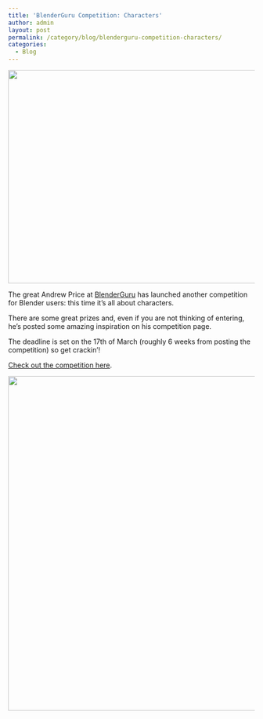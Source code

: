 ```yaml
---
title: 'BlenderGuru Competition: Characters'
author: admin
layout: post
permalink: /category/blog/blenderguru-competition-characters/
categories:
  - Blog
---
```

<a href="http://www.blenderguru.com/new-competition-characters/" target="_blank"><img src="http://thecrypt.co.nz/wp-content/uploads/2014/02/centaur-580x435.jpg" alt="" title="Centaur" width="580" height="435" class="aligncenter size-full wp-image-218" /></a>

The great Andrew Price at <a href="http://www.blenderguru.com/" target="_blank">BlenderGuru</a> has launched another competition for Blender users: this time it&#8217;s all about characters.

There are some great prizes and, even if you are not thinking of entering, he&#8217;s posted some amazing inspiration on his competition page.

The deadline is set on the 17th of March (roughly 6 weeks from posting the competition) so get crackin&#8217;!

<a href="http://www.blenderguru.com/new-competition-characters/" target="_blank">Check out the competition here</a>.

[<img src="http://thecrypt.co.nz/wp-content/uploads/2014/02/heavy_knight-580x682.jpg" alt="" title="Heavy Knight" width="580" height="682" class="aligncenter size-full wp-image-217" />][1]

 [1]: http://www.blenderguru.com/new-competition-characters/